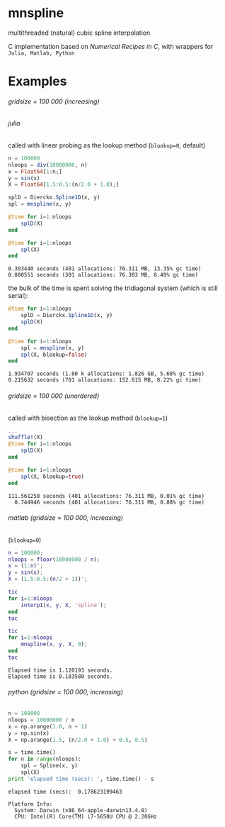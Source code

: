 # mnspline
multithreaded (natural) cubic spline interpolation

C implementation based on *Numerical Recipes in C*, with wrappers for ```Julia, Matlab, Python```

# Examples

###### gridsize  = 100 000 (increasing)
###### julia
called with linear probing as the lookup method (```blookup=0```, default)
```julia
n = 100000
nloops = div(10000000, n)
x = Float64[1:n;]
y = sin(x)
X = Float64[1.5:0.5:(n/2.0 + 1.0);]

splD = Dierckx.Spline1D(x, y)
spl = mnspline(x, y)

@time for i=1:nloops
    splD(X)
end

@time for i=1:nloops
    spl(X)
end

```
```
0.303440 seconds (401 allocations: 76.311 MB, 13.35% gc time)
0.080551 seconds (301 allocations: 76.303 MB, 8.49% gc time)
```
the bulk of the time is spent solving the tridiagonal system (which is still serial):

```julia
@time for i=1:nloops
    splD = Dierckx.Spline1D(x, y)
    splD(X)
end

@time for i=1:nloops
    spl = mnspline(x, y)
    spl(X, blookup=false)
end
```

```
1.934707 seconds (1.80 k allocations: 1.826 GB, 5.68% gc time)
0.215632 seconds (701 allocations: 152.615 MB, 8.22% gc time)
```


###### gridsize  = 100 000 (unordered)
called with bisection as the lookup method (```blookup=1```)

```julia
...
shuffle!(X)
@time for i=1:nloops
    splD(X)
end

@time for i=1:nloops
    spl(X, blookup=true)
end
```
```
111.561258 seconds (401 allocations: 76.311 MB, 0.01% gc time)
  0.744946 seconds (401 allocations: 76.311 MB, 0.88% gc time)
```

###### matlab (gridsize  = 100 000, increasing)
(```blookup=0```)
```matlab
n = 100000;
nloops = floor(10000000 / n);
x = (1:n)';
y = sin(x);
X = (1.5:0.5:(n/2 + 1))';

tic
for i=1:nloops
    interp1(x, y, X, 'spline');
end
toc

tic
for i=1:nloops
    mnspline(x, y, X, 0);
end
toc

```

```
Elapsed time is 1.120193 seconds.
Elapsed time is 0.183580 seconds.
```

###### python (gridsize  = 100 000, increasing)
```python
n = 100000
nloops = 10000000 / n
x = np.arange(1.0, n + 1)
y = np.sin(x)
X = np.arange(1.5, (n/2.0 + 1.0) + 0.5, 0.5)

s = time.time()
for n in range(nloops):
    spl = Spline(x, y)
    spl(X)
print 'elapsed time (secs): ', time.time() - s
```

```
elapsed time (secs):  0.178623199463
```

```
Platform Info:
  System: Darwin (x86_64-apple-darwin13.4.0)
  CPU: Intel(R) Core(TM) i7-5650U CPU @ 2.20GHz
```
